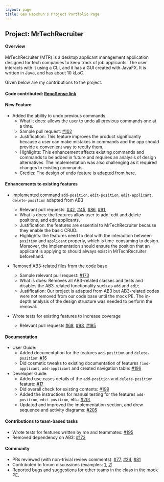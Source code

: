 ```yaml
---
layout: page
title: Gao Haochun's Project Portfolio Page
---
```


## Project: MrTechRecruiter

#### Overview
MrTechRecruiter (MTR) is a desktop applicant management application designed for tech companies to keep track of job applicants.
The user interacts with it using a CLI, and it has a GUI created with JavaFX. It is written in Java, and has about 10 kLoC.

Given below are my contributions to the project.

#### **Code contributed**: [RepoSense link](https://nus-cs2103-ay2122s1.github.io/tp-dashboard/?search=&sort=groupTitle&sortWithin=title&timeframe=commit&mergegroup=&groupSelect=groupByRepos&breakdown=true&checkedFileTypes=docs~functional-code~test-code~other&since=2021-09-17&tabOpen=true&tabType=authorship&tabAuthor=Harry-Gao-H&tabRepo=AY2122S1-CS2103-F10-1%2Ftp%5Bmaster%5D&authorshipIsMergeGroup=false&authorshipFileTypes=docs~functional-code~test-code&authorshipIsBinaryFileTypeChecked=false)

#### **New Feature**
* Added the ability to undo previous commands.
  * What it does: allows the user to undo all previous commands one at a time. 
  * Sample pull request: [\#102](https://github.com/AY2122S1-CS2103-F10-1/tp/pull/102)
  * Justification: This feature improves the product significantly because a user can make mistakes in commands and the app should provide a convenient way to rectify them.
  * Highlights: This enhancement affects existing commands and commands to be added in future and requires an analysis of design alternatives. The implementation was also challenging as it required changes to existing commands.
  * Credits: The design of undo feature is adapted from [here](https://stackoverflow.com/questions/11530276/how-do-i-implement-a-simple-undo-redo-for-actions-in-java.).
  
#### **Enhancements to existing features**
* Implemented command `add-position`, `edit-position`, `edit-applicant`, `delete-position` adapted from AB3
  * Relevant pull requests: [\#42](https://github.com/AY2122S1-CS2103-F10-1/tp/pull/42/files),
  [\#45](https://github.com/AY2122S1-CS2103-F10-1/tp/pull/45),
  [\#86](https://github.com/AY2122S1-CS2103-F10-1/tp/pull/86),
  [\#91](https://github.com/AY2122S1-CS2103-F10-1/tp/pull/91),
  * What is does: the features allow user to add, edit and delete positions, and edit applicants.
  * Justification: the features are essential to MrTechRecruiter because they enable the basic CRUD.
  * Highlights: the features need to deal with the interaction between `position` and `applicant` properly, which is time-consuming to design. Moreover, the implementation should ensure the position that an applicant is applying to should always exist in MrTechRecruiter beforehand. 
  
* Removed AB3-related files from the code base
  * Sample relevant pull request: [\#173](https://github.com/AY2122S1-CS2103-F10-1/tp/pull/173)
  * What is does: Removes all AB3-related classes and tests and disables the AB3-related functionality such as `add` and `edit`.
  * Justification: Our project is adapted from AB3 but AB3-related codes were not removed from our code base until the mock PE. The in-depth analysis of the design structure was needed to perform the removal.
  

* Wrote tests for existing features to increase coverage 
  * Relevant pull requests [\#68](https://github.com/AY2122S1-CS2103-F10-1/tp/pull/68), 
  [\#98](https://github.com/AY2122S1-CS2103-F10-1/tp/pull/98),
  [\#195](https://github.com/AY2122S1-CS2103-F10-1/tp/pull/195)


#### **Documentation**
* User Guide:
    * Added documentation for the features `add-position` and `delete-position`: [\#16](https://github.com/AY2122S1-CS2103-F10-1/tp/pull/16)
    * Did cosmetic tweaks to existing documentation of features `find-applicant`, `add-applicant` and created navigation table: [\#196](https://github.com/AY2122S1-CS2103-F10-1/tp/pull/196/files)
* Developer Guide:
    * Added use cases details of the `add-position` and `delete-position` feature: [\#17](https://github.com/AY2122S1-CS2103-F10-1/tp/pull/17)
    * Did overall check for existing contents: [\#199](https://github.com/AY2122S1-CS2103-F10-1/tp/pull/199)
    * Added the instructions for manual testing for the features `add-position`, `edit-position`, etc.: [\#201](https://github.com/AY2122S1-CS2103-F10-1/tp/pull/201)
    * Updated and improved the implementation section, and drew sequence and activity diagrams: [\#205](https://github.com/AY2122S1-CS2103-F10-1/tp/pull/205)

#### **Contributions to team-based tasks**
* Wrote tests for features written by me and teammates: [\#195](https://github.com/AY2122S1-CS2103-F10-1/tp/pull/195)
* Removed dependency on AB3: [\#173](https://github.com/AY2122S1-CS2103-F10-1/tp/pull/173)

#### **Community**
* PRs reviewed (with non-trivial review comments): [\#77](https://github.com/AY2122S1-CS2103-F10-1/tp/pull/77), [\#24](https://github.com/AY2122S1-CS2103-F10-1/tp/pull/24), [\#81](https://github.com/AY2122S1-CS2103-F10-1/tp/pull/81)
* Contributed to forum discussions (examples: [1](https://github.com/nus-cs2103-AY2122S1/forum/issues/25), [2](https://github.com/nus-cs2103-AY2122S1/forum/issues/49))
* Reported bugs and suggestions for other teams in the class in the mock PE.
